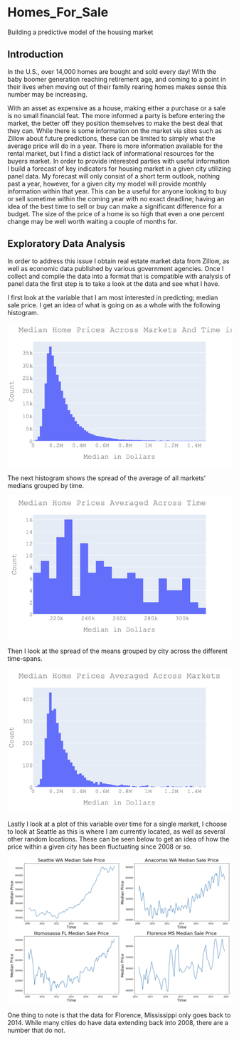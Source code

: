 # Homes_For_Sale
Building a predictive model of the housing market

## Introduction

In the U.S., over 14,000 homes are bought and sold every day! With the baby boomer generation reaching retirement age, and coming to a point in their lives when moving out of their family rearing homes makes sense this number may be increasing. 

With an asset as expensive as a house, making either a purchase or a sale is no small financial feat. The more informed a party is before entering the market, the better off they position themselves to make the best deal that they can. While there is some information on the market via sites such as Zillow about future predictions, these can be limited to simply what the average price will do in a year. There is more information available for the rental market, but I find a distict lack of informational resources for the buyers market. In order to provide interested parties with useful information I build a forecast of key indicators for housing market in a given city utilizing panel data. My forecast will only consist of a short term outlook, nothing past a year, however, for a given city my model will provide monthly information within that year. This can be a useful for anyone looking to buy or sell sometime within the coming year with no exact deadline; having an idea of the best time to sell or buy can make a significant difference for a budget. The size of the price of a home is so high that even a one percent change may be well worth waiting a couple of months for. 

## Exploratory Data Analysis

In order to address this issue I obtain real estate market data from Zillow, as well as economic data published by various government agencies. Once I collect and compile the data into a format that is compatible with analysis of panel data the first step is to take a look at the data and see what I have. 

I first look at the variable that I am most interested in predicting; median sale price. I get an idea of what is going on as a whole with the following histogram.  

![total_spread_hist](images/tot_medprice.png)

The next histogram shows the spread of the average of all markets' medians grouped by time. 

![mean_across_cities_hist](images/mean_medprice_gbtime.png)

Then I look at the spread of the means grouped by city across the different time-spans.

![mean_over_time_hist](images/mean_medprice_gbcity.png)

Lastly I look at a plot of this variable over time for a single market, I choose to look at Seattle as this is where I am currently located, as well as several other random locations. These can be seen below to get an idea of how the price within a given city has been fluctuating since 2008 or so. 

![snapshot_of_different_markets](images/sample_cities_medprice.png)

One thing to note is that the data for Florence, Mississippi only goes back to 2014. While many cities do have data extending back into 2008, there are a number that do not. 